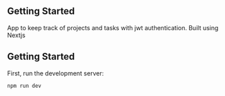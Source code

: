 ## Getting Started
  App to keep track of projects and tasks with jwt authentication. Built using Nextjs
  
## Getting Started

First, run the development server:

```bash
npm run dev
```
